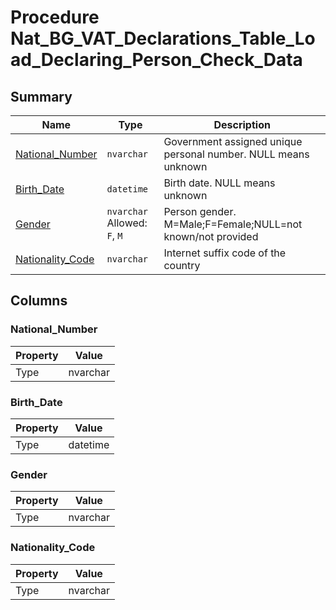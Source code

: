 # Procedure Nat_BG_VAT_Declarations_Table_Load_Declaring_Person_Check_Data


## Summary

| Name | Type | Description |
| - | - | --- |
|[National_Number](#national_number)|`nvarchar` |Government assigned unique personal number. NULL means unknown|
|[Birth_Date](#birth_date)|`datetime` |Birth date. NULL means unknown|
|[Gender](#gender)|`nvarchar` Allowed: `F`, `M`|Person gender. M=Male;F=Female;NULL=not known/not provided|
|[Nationality_Code](#nationality_code)|`nvarchar` |Internet suffix code of the country|

## Columns

### National_Number

| Property | Value |
| - | - |
|Type|nvarchar|

### Birth_Date

| Property | Value |
| - | - |
|Type|datetime|

### Gender

| Property | Value |
| - | - |
|Type|nvarchar|

### Nationality_Code

| Property | Value |
| - | - |
|Type|nvarchar|


